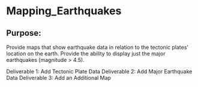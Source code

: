 # Mapping_Earthquakes

## Purpose:

Provide maps that show earthquake data in relation to the tectonic plates’ location on the earth. Provide the ability to display just the major earthquakes (magnitude > 4.5).

Deliverable 1: Add Tectonic Plate Data
Deliverable 2: Add Major Earthquake Data
Deliverable 3: Add an Additional Map